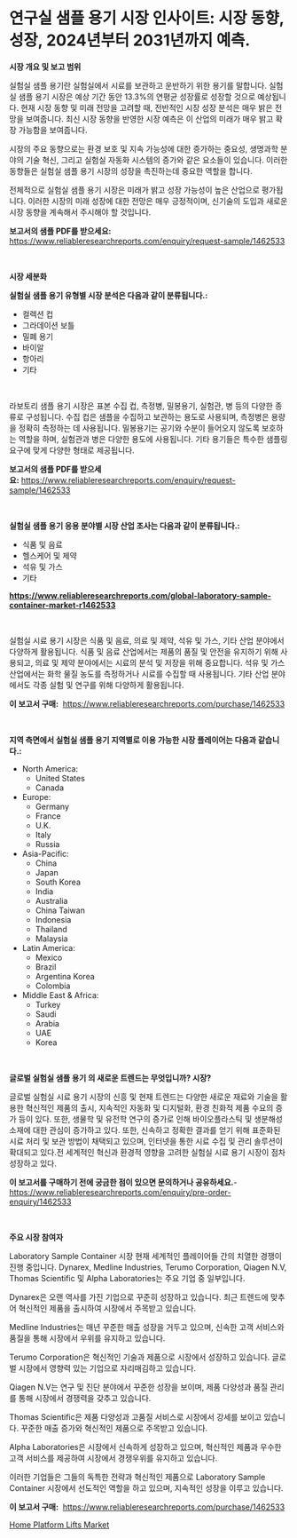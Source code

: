 <p><h1>연구실 샘플 용기 시장 인사이트: 시장 동향, 성장, 2024년부터 2031년까지 예측.</h1></p><p><strong>시장 개요 및 보고 범위</strong></p>
<p><p>실험실 샘플 용기란 실험실에서 시료를 보관하고 운반하기 위한 용기를 말합니다. 실험실 샘플 용기 시장은 예상 기간 동안 13.3%의 연평균 성장률로 성장할 것으로 예상됩니다. 현재 시장 동향 및 미래 전망을 고려할 때, 전반적인 시장 성장 분석은 매우 밝은 전망을 보여줍니다. 최신 시장 동향을 반영한 시장 예측은 이 산업의 미래가 매우 밝고 확장 가능함을 보여줍니다.</p><p>시장의 주요 동향으로는 환경 보호 및 지속 가능성에 대한 증가하는 중요성, 생명과학 분야의 기술 혁신, 그리고 실험실 자동화 시스템의 증가와 같은 요소들이 있습니다. 이러한 동향들은 실험실 샘플 용기 시장의 성장을 촉진하는데 중요한 역할을 합니다.</p><p>전체적으로 실험실 샘플 용기 시장은 미래가 밝고 성장 가능성이 높은 산업으로 평가됩니다. 이러한 시장의 미래 성장에 대한 전망은 매우 긍정적이며, 신기술의 도입과 새로운 시장 동향을 계속해서 주시해야 할 것입니다.</p></p>
<p><strong>보고서의 샘플 PDF를 받으세요:</strong> <a href="https://www.reliableresearchreports.com/enquiry/request-sample/1462533">https://www.reliableresearchreports.com/enquiry/request-sample/1462533</a></p>
<p>&nbsp;</p>
<p><strong>시장 세분화</strong></p>
<p><strong>실험실 샘플 용기 유형별 시장 분석은 다음과 같이 분류됩니다.:</strong></p>
<p><ul><li>컬렉션 컵</li><li>그라데이션 보틀</li><li>밀폐 용기</li><li>바이알</li><li>항아리</li><li>기타</li></ul></p>
<p>&nbsp;</p>
<p><p>라보토리 샘플 용기 시장은 표본 수집 컵, 측정병, 밀봉용기, 실험관, 병 등의 다양한 종류로 구성됩니다. 수집 컵은 샘플을 수집하고 보관하는 용도로 사용되며, 측정병은 용량을 정확히 측정하는 데 사용됩니다. 밀봉용기는 공기와 수분이 들어오지 않도록 보호하는 역할을 하며, 실험관과 병은 다양한 용도에 사용됩니다. 기타 용기들은 특수한 샘플링 요구에 맞게 다양한 형태로 제공됩니다.</p></p>
<p><strong>보고서의 샘플 PDF를 받으세요:</strong>&nbsp;<a href="https://www.reliableresearchreports.com/enquiry/request-sample/1462533">https://www.reliableresearchreports.com/enquiry/request-sample/1462533</a></p>
<p>&nbsp;</p>
<p><strong> 실험실 샘플 용기 응용 분야별 시장 산업 조사는 다음과 같이 분류됩니다.:</strong></p>
<p><ul><li>식품 및 음료</li><li>헬스케어 및 제약</li><li>석유 및 가스</li><li>기타</li></ul></p>
<p><strong><a href="https://www.reliableresearchreports.com/global-laboratory-sample-container-market-r1462533">https://www.reliableresearchreports.com/global-laboratory-sample-container-market-r1462533</a></strong></p>
<p>&nbsp;</p>
<p><p>실험실 시료 용기 시장은 식품 및 음료, 의료 및 제약, 석유 및 가스, 기타 산업 분야에서 다양하게 활용됩니다. 식품 및 음료 산업에서는 제품의 품질 및 안전을 유지하기 위해 사용되고, 의료 및 제약 분야에서는 시료의 분석 및 저장을 위해 중요합니다. 석유 및 가스 산업에서는 화학 물질 농도를 측정하거나 시료를 수집할 때 사용됩니다. 기타 산업 분야에서도 각종 실험 및 연구를 위해 다양하게 활용됩니다.</p></p>
<p><strong>이 보고서 구매:</strong>&nbsp; <a href="https://www.reliableresearchreports.com/purchase/1462533">https://www.reliableresearchreports.com/purchase/1462533</a></p>
<p>&nbsp;</p>
<p><strong>지역 측면에서 실험실 샘플 용기 지역별로 이용 가능한 시장 플레이어는 다음과 같습니다.:</strong></p>
<p><ul>
    <li>
        North America:
        <ul>
            <li>United States</li>
            <li>Canada</li>
        </ul>
    </li>
    <li>
        Europe:
        <ul>
            <li>Germany</li>
            <li>France</li>
            <li>U.K.</li>
            <li>Italy</li>
            <li>Russia</li>
        </ul>
    </li>
    <li>
        Asia-Pacific:
        <ul>
            <li>China</li>
            <li>Japan</li>
            <li>South Korea</li>
            <li>India</li>
            <li>Australia</li>
            <li>China Taiwan</li>
            <li>Indonesia</li>
            <li>Thailand</li>
            <li>Malaysia</li>
        </ul>
    </li>
    <li>
        Latin America:
        <ul>
            <li>Mexico</li>
            <li>Brazil</li>
            <li>Argentina Korea</li>
            <li>Colombia</li>
        </ul>
    </li>
    <li>
        Middle East & Africa:
        <ul>
            <li>Turkey</li>
            <li>Saudi</li>
            <li>Arabia</li>
            <li>UAE</li>
            <li>Korea</li>
        </ul>
    </li>
    </ul></p>
<p>&nbsp;</p>
<p><strong>글로벌 실험실 샘플 용기 의 새로운 트렌드는 무엇입니까? 시장?</strong></p>
<p><p>글로벌 실험실 시료 용기 시장의 신흥 및 현재 트렌드는 다양한 새로운 재료와 기술을 활용한 혁신적인 제품의 출시, 지속적인 자동화 및 디지털화, 환경 친화적 제품 수요의 증가 등이 있다. 또한, 생물학 및 유전학 연구의 증가로 인해 바이오플라스틱 및 생분해성 소재에 대한 관심이 증가하고 있다. 또한, 신속하고 정확한 결과를 얻기 위해 표준화된 시료 처리 및 보관 방법이 채택되고 있으며, 인터넷을 통한 시료 수집 및 관리 솔루션이 확대되고 있다.전 세계적인 혁신과 환경적 영향을 고려한 실험실 시료 용기 시장이 점차 성장하고 있다.</p></p>
<p><strong>이 보고서를 구매하기 전에 궁금한 점이 있으면 문의하거나 공유하세요.</strong>- <a href="https://www.reliableresearchreports.com/enquiry/pre-order-enquiry/1462533">https://www.reliableresearchreports.com/enquiry/pre-order-enquiry/1462533</a></p>
<p>&nbsp;</p>
<p><strong>주요 시장 참여자</strong></p>
<p><p>Laboratory Sample Container 시장 현재 세계적인 플레이어들 간의 치열한 경쟁이 진행 중입니다. Dynarex, Medline Industries, Terumo Corporation, Qiagen N.V, Thomas Scientific 및 Alpha Laboratories는 주요 기업 중 일부입니다.</p><p>Dynarex은 오랜 역사를 가진 기업으로 꾸준히 성장하고 있습니다. 최근 트렌드에 맞추어 혁신적인 제품을 출시하여 시장에서 주목받고 있습니다.</p><p>Medline Industries는 매년 꾸준한 매출 성장을 거두고 있으며, 신속한 고객 서비스와 품질을 통해 시장에서 우위를 유지하고 있습니다.</p><p>Terumo Corporation은 혁신적인 기술과 제품으로 시장에서 성장하고 있습니다. 글로벌 시장에서 영향력 있는 기업으로 자리매김하고 있습니다.</p><p>Qiagen N.V는 연구 및 진단 분야에서 꾸준한 성장을 보이며, 제품 다양성과 품질 관리를 통해 시장에서 경쟁력을 갖추고 있습니다.</p><p>Thomas Scientific은 제품 다양성과 고품질 서비스로 시장에서 강세를 보이고 있습니다. 꾸준한 매출 증가와 혁신적인 제품으로 주목받고 있습니다.</p><p>Alpha Laboratories은 시장에서 신속하게 성장하고 있으며, 혁신적인 제품과 우수한 고객 서비스를 제공하여 시장에서 경쟁우위를 유지하고 있습니다.</p><p>이러한 기업들은 그들의 독특한 전략과 혁신적인 제품으로 Laboratory Sample Container 시장에서 선도적인 역할을 하고 있으며, 지속적인 성장을 이루고 있습니다.</p></p>
<p><strong>이 보고서 구매:</strong>&nbsp;&nbsp;<a href="https://www.reliableresearchreports.com/purchase/1462533">https://www.reliableresearchreports.com/purchase/1462533</a></p>
<p><p><a href="https://github.com/nicoletavirag/Market-Research-Report-List-3/blob/main/home-platform-lifts-market.md">Home Platform Lifts Market</a></p></p>
